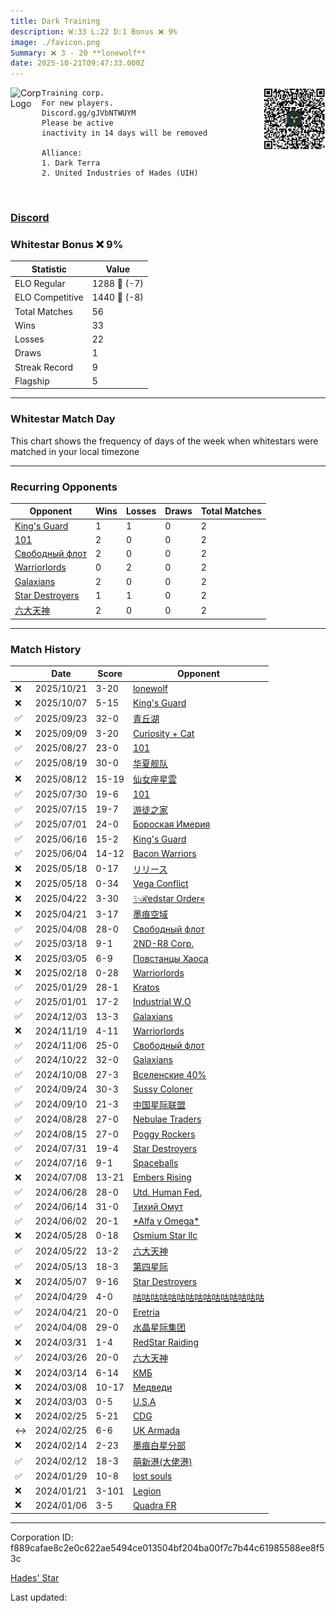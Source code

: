 ```yaml
---
title: ​Dark Training
description: W:33 L:22 D:1 Bonus ❌ 9%
image: ./favicon.png
Summary: ❌ 3 - 20 **lonewolf**
date: 2025-10-21T09:47:33.000Z
---
```

<head>
<link rel="icon" type="image/x-icon" href="./favicon.ico">
</head>
<img align="left" width="50" height="50" src="./favicon.ico" alt="Corp Logo"><img align="right" width="100" height="100" src="./qr.png" alt="QR Code">

```
Training corp.
For new players. 
Discord.gg/gJVbNTWUYM
Please be active
inactivity in 14 days will be removed

Alliance:
1. Dark Terra
2. United Industries of Hades (UIH)
```
<br>

### [Discord](https://discord.gg/gJVbNTWUYM)
### Whitestar Bonus ❌ 9%

| Statistic | Value |
| --- | --- |
| ELO Regular | 1288 🔻  (-7)|
| ELO Competitive | 1440 🔻  (-8)|
| Total Matches | 56 |
| Wins | 33 |
| Losses | 22 |
| Draws | 1 |
| Streak Record | 9 |
| Flagship | 5 |

---

### Whitestar Match Day

This chart shows the frequency of days of the week when whitestars were matched in your local timezone

<!-- Load Chart.js from jsDelivr CDN -->
<script src="https://cdn.jsdelivr.net/npm/chart.js@4.0.1"></script>

<!-- Create a canvas element where the chart will be rendered -->
<canvas id="myChart" width="400" height="200"></canvas>

<!-- JavaScript code to render the bar chart -->
<script>
    document.addEventListener("DOMContentLoaded", function() {
        // Ensure scanTime is an array; if empty, handle accordingly
        let timestamps = [1760608053,1759429923,1758212024,1756996773,1755840751,1755171828,1754541395,1753453643,1752125813,1750971371,1749677702,1748572186,1747173994,1747164677,1744900802,1744808548,1743678614,1741864942,1740757916,1739469351,1737682246,1735343322,1732782659,1731627252,1730455893,1729202812,1727983225,1726756892,1725551071,1724445530,1723281332,1721964776,1720723611,1720038401,1719169029,1717945170,1716912746,1716448181,1715948537,1715187498,1714662500,1713978344,1713283103,1712140980,1711486242,1711029811,1709943619,1709468574,1709000724,1708448120,1708443913,1707455968,1707317442,1706135426,1705382634,1704110858];

        const fontColor = 'rgba(64, 128, 160, 1)';

        // Function to convert Unix timestamps to day of the week (0=Sunday, 6=Saturday)
        function getDayOfWeek(timestamp) {
            return new Date(timestamp * 1000).getDay();
        }

        // Initialize an array to count occurrences for each day of the week
        let dayCounts = [0, 0, 0, 0, 0, 0, 0];

        // Populate the dayCounts array based on the scanTime data
        timestamps.forEach(ts => {
            let dayOfWeek = getDayOfWeek(ts);
            dayCounts[dayOfWeek]++;
        });

        // Chart.js configuration for the bar chart
        const data = {
            labels: ['Sunday', 'Monday', 'Tuesday', 'Wednesday', 'Thursday', 'Friday', 'Saturday'],
            datasets: [{
                data: dayCounts,
                backgroundColor: [
                    'rgba(0, 191, 255, 0.2)',   // Deep Sky Blue (Sunday)
                    'rgba(135, 206, 250, 0.2)', // Light Sky Blue (Monday)
                    'rgba(173, 216, 230, 0.2)', // Light Blue (Tuesday)
                    'rgba(214, 236, 243, 0.2)', // Custom light blue (Wednesday)
                    'rgba(173, 216, 230, 0.2)', // Light Blue (Thursday)
                    'rgba(135, 206, 250, 0.2)', // Light Sky Blue (Friday)
                    'rgba(0, 191, 255, 0.2)'    // Deep Sky Blue (Saturday)
                ],
                borderColor: [
                    'rgba(0, 191, 255, 1)',
                    'rgba(135, 206, 250, 1)',
                    'rgba(173, 216, 230, 1)',
                    'rgba(214, 236, 243, 1)',
                    'rgba(173, 216, 230, 1)',
                    'rgba(135, 206, 250, 1)',
                    'rgba(0, 191, 255, 1)'
                ],
                borderWidth: 1,
                minBarLength: 5
            }]
        };

        const config = {
            type: 'bar',
            data: data,
            options: {
                scales: {
                    y: {
                        beginAtZero: true,
                        ticks: {
                            stepSize: 1,
                            color: fontColor
                        },
                        grid: {
                            color: 'rgba(255, 255, 255, 0.2)'
                        }
                    },
                    x: {
                        ticks: {
                            color: fontColor
                        },
                        grid: {
                            display: false 
                        }
                    }
                },
                plugins: {
                    legend: {
                        display: false
                    }
                }
            }
        };

        // Render the chart
        const ctx = document.getElementById('myChart').getContext('2d');
        const myChart = new Chart(ctx, config);
    });
</script>
    
---
### Recurring Opponents

| Opponent | Wins | Losses | Draws | Total Matches |
| --- | --- | --- | --- | --- |
| [King's Guard](https://ws.tsl.rocks/corp/39833a864277b04f9bad126a54a03bfa2c9f9473d3e504b3579cbdc18a4d7e75/) | 1 | 1 | 0 | 2 |
| [101](https://ws.tsl.rocks/corp/6b4681e994e78199b26297184be90aaf1928c04f6323f02fc316d25729e121e6/) | 2 | 0 | 0 | 2 |
| [Свободный флот](https://ws.tsl.rocks/corp/48fb866b3a51175a06336d9caa1bcace6d2bfb94b0a93974c8be3f54050fc0c6/) | 2 | 0 | 0 | 2 |
| [Warriorlords](https://ws.tsl.rocks/corp/a78c29b9e1c9f793205ba10d796dcabc114ef43d86f0bd34a43a56dc6da768aa/) | 0 | 2 | 0 | 2 |
| [Galaxians](https://ws.tsl.rocks/corp/94728c6eb201c1f15c6e2304b5920aa155ccc1a7aac83b574baae51c53a22c5d/) | 2 | 0 | 0 | 2 |
| [Star Destroyers](https://ws.tsl.rocks/corp/32ba20918cd8720602fefb3bc676a6ba5195314479040f70eadc728fbbc2698d/) | 1 | 1 | 0 | 2 |
| [六大天神](https://ws.tsl.rocks/corp/28f06b2ed8c2d55fe437095ed09cf6559986f0bb3ea5ff99509341b5dbf04d65/) | 2 | 0 | 0 | 2 |

---
### Match History

|  | Date | Score | Opponent |
| --- | --- | --- | --- |
| ❌ | 2025/10/21 | 3-20 | [lonewolf](https://ws.tsl.rocks/corp/216c1ab0bb2cbf918019c0a38a37820a9d5d78d7c5801983ed6e3b17bebdc5f3/) |
| ❌ | 2025/10/07 | 5-15 | [King's Guard](https://ws.tsl.rocks/corp/39833a864277b04f9bad126a54a03bfa2c9f9473d3e504b3579cbdc18a4d7e75/) |
| ✅ | 2025/09/23 | 32-0 | [青丘湖](https://ws.tsl.rocks/corp/c2d4ace95bc720bbe241ecac77e9a33d3961c881d62fa45e81690b9836a65658/) |
| ❌ | 2025/09/09 | 3-20 | [Curiosity \+ Cat](https://ws.tsl.rocks/corp/c2982821577254a4ce2d996f53a2391f6f059ff79bbb14c29f9463269b4beebf/) |
| ✅ | 2025/08/27 | 23-0 | [101](https://ws.tsl.rocks/corp/6b4681e994e78199b26297184be90aaf1928c04f6323f02fc316d25729e121e6/) |
| ✅ | 2025/08/19 | 30-0 | [华夏舰队](https://ws.tsl.rocks/corp/abd6d05a100ffdde2d15abd725a209bfbbf069b60b10ddeac88e88da66191472/) |
| ❌ | 2025/08/12 | 15-19 | [仙女座星雲](https://ws.tsl.rocks/corp/e8532ebca58cb402f027fdb3db24507799f38a7123ef124fae8ab7591dac77bd/) |
| ✅ | 2025/07/30 | 19-6 | [101](https://ws.tsl.rocks/corp/6b4681e994e78199b26297184be90aaf1928c04f6323f02fc316d25729e121e6/) |
| ✅ | 2025/07/15 | 19-7 | [游徒之家](https://ws.tsl.rocks/corp/7ab5f6970c8703095b0589da6e5d648dc64a94ca6d901ef09d4949409b2c44b9/) |
| ✅ | 2025/07/01 | 24-0 | [Бороская Имерия](https://ws.tsl.rocks/corp/13a4b881c81a63721b98078aeed9b4970eae55034b2a55cb345dc7a8fb2ff541/) |
| ✅ | 2025/06/16 | 15-2 | [King's Guard](https://ws.tsl.rocks/corp/39833a864277b04f9bad126a54a03bfa2c9f9473d3e504b3579cbdc18a4d7e75/) |
| ✅ | 2025/06/04 | 14-12 | [Bacon Warriors](https://ws.tsl.rocks/corp/ec62b01fc96adc2a7b7ac4077438e5153eeefc94740fab8309dcb6613e3a7f48/) |
| ❌ | 2025/05/18 | 0-17 | [リリース](https://ws.tsl.rocks/corp/128149aefc384d482d0f002d83f9c9a08c89dec768584030fc4585ea50d2f774/) |
| ❌ | 2025/05/18 | 0-34 | [Vega Conflict](https://ws.tsl.rocks/corp/396ceafad44127f2e9dfb94934dc27154c6f97f6bc60832af6cb17791fd7369b/) |
| ❌ | 2025/04/22 | 3-30 | [✨ℛedstar Order«](https://ws.tsl.rocks/corp/01220718f2aba52af83767c0d2e500ff584ec88cd06a8fa451841a5576937e8d/) |
| ❌ | 2025/04/21 | 3-17 | [墨痕空域](https://ws.tsl.rocks/corp/54eb675d1e22011c21e5b0f2b026934ea19913b030c65570d1e1473693d4364c/) |
| ✅ | 2025/04/08 | 28-0 | [Свободный флот](https://ws.tsl.rocks/corp/48fb866b3a51175a06336d9caa1bcace6d2bfb94b0a93974c8be3f54050fc0c6/) |
| ✅ | 2025/03/18 | 9-1 | [2ND\-R8 Corp\.](https://ws.tsl.rocks/corp/e97866623598a98454b3a4724b472dc171f5e1aff84b076c43d021f0fabdc702/) |
| ❌ | 2025/03/05 | 6-9 | [Повстанцы Хаоса](https://ws.tsl.rocks/corp/1358877fcc123cef74de06c83a943f27a7fad0ab6d20989f767ce88d4d195ace/) |
| ❌ | 2025/02/18 | 0-28 | [Warriorlords](https://ws.tsl.rocks/corp/a78c29b9e1c9f793205ba10d796dcabc114ef43d86f0bd34a43a56dc6da768aa/) |
| ✅ | 2025/01/29 | 28-1 | [Kratos](https://ws.tsl.rocks/corp/1a0c5412c9e225a31e3addcb263114f49a6f2ac58041ffda3795db9bba72f23b/) |
| ✅ | 2025/01/01 | 17-2 | [Industrial W\.O](https://ws.tsl.rocks/corp/99a4ba88f6a620cb9ea1da456127c978a858ffbda4e40b255fcf3365515da25d/) |
| ✅ | 2024/12/03 | 13-3 | [Galaxians](https://ws.tsl.rocks/corp/94728c6eb201c1f15c6e2304b5920aa155ccc1a7aac83b574baae51c53a22c5d/) |
| ❌ | 2024/11/19 | 4-11 | [Warriorlords](https://ws.tsl.rocks/corp/a78c29b9e1c9f793205ba10d796dcabc114ef43d86f0bd34a43a56dc6da768aa/) |
| ✅ | 2024/11/06 | 25-0 | [Свободный флот](https://ws.tsl.rocks/corp/48fb866b3a51175a06336d9caa1bcace6d2bfb94b0a93974c8be3f54050fc0c6/) |
| ✅ | 2024/10/22 | 32-0 | [Galaxians](https://ws.tsl.rocks/corp/94728c6eb201c1f15c6e2304b5920aa155ccc1a7aac83b574baae51c53a22c5d/) |
| ✅ | 2024/10/08 | 27-3 | [Вселенские 40%](https://ws.tsl.rocks/corp/963d73346ebb929607f54404f481ac2273b4f483915b93144d0757b066a1fd99/) |
| ✅ | 2024/09/24 | 30-3 | [Sussy Coloner](https://ws.tsl.rocks/corp/6e5807915020e273feb8068226c3017f946571428ad2b058a7ee8666d63faf21/) |
| ✅ | 2024/09/10 | 21-3 | [中国星际联盟](https://ws.tsl.rocks/corp/6d595623b3ba17629ed70438d85d84622ba49e733e5d6d57765a9e0a477dfc81/) |
| ✅ | 2024/08/28 | 27-0 | [Nebulae Traders](https://ws.tsl.rocks/corp/bf2f9c50afbe2077dd734f484504f5167ee53a4c7f5315b9ab1cb0ee5620a39f/) |
| ✅ | 2024/08/15 | 27-0 | [Poggy Rockers](https://ws.tsl.rocks/corp/47aeb151232251d9e53310e21f1290b1240c63878169968847bd1e89efc909a7/) |
| ✅ | 2024/07/31 | 19-4 | [Star Destroyers](https://ws.tsl.rocks/corp/32ba20918cd8720602fefb3bc676a6ba5195314479040f70eadc728fbbc2698d/) |
| ✅ | 2024/07/16 | 9-1 | [Spaceballs](https://ws.tsl.rocks/corp/1e54a7ba8156a65b15f7f1358b682a10f856acb0f96d9e3b582c4ea175905839/) |
| ❌ | 2024/07/08 | 13-21 | [Embers Rising](https://ws.tsl.rocks/corp/30173fb6f0cf7a6d78f30c60350646ad6bc0d667a14854bdc9abbc19cd7d0327/) |
| ✅ | 2024/06/28 | 28-0 | [Utd\. Human Fed\.](https://ws.tsl.rocks/corp/265fd73116c2ec237c7a966adb401d54219dee49882ee9024025c697165397d6/) |
| ✅ | 2024/06/14 | 31-0 | [Тихий Омут](https://ws.tsl.rocks/corp/4e8d4cb194326b25a28e388b58632db164a368d6dc7ed5a8f4cfcab7a54c239c/) |
| ✅ | 2024/06/02 | 20-1 | [\*Alfa y Omega\*](https://ws.tsl.rocks/corp/b1da3a2265efd2266a8e4b5698a731ae179d00e431ee748d7bee62a1357a12ed/) |
| ❌ | 2024/05/28 | 0-18 | [Osmium Star llc](https://ws.tsl.rocks/corp/edd3ac94ea8ee1cf441e904ff29c48c21fa5db83af6eb5a6e83ae236b3872b22/) |
| ✅ | 2024/05/22 | 13-2 | [六大天神](https://ws.tsl.rocks/corp/28f06b2ed8c2d55fe437095ed09cf6559986f0bb3ea5ff99509341b5dbf04d65/) |
| ✅ | 2024/05/13 | 18-3 | [第四星际](https://ws.tsl.rocks/corp/42d38d5f95c493cb1822f0c89a5366e532a9dc30c0019e03cf7ddd280bf55040/) |
| ❌ | 2024/05/07 | 9-16 | [Star Destroyers](https://ws.tsl.rocks/corp/32ba20918cd8720602fefb3bc676a6ba5195314479040f70eadc728fbbc2698d/) |
| ✅ | 2024/04/29 | 4-0 | [咕咕咕咕咕咕咕咕咕咕咕咕咕咕咕](https://ws.tsl.rocks/corp/038bc19b50c066831931ddd822ae2c29f8d40279e3ef920b8574839c6e3ab35d/) |
| ✅ | 2024/04/21 | 20-0 | [Eretria](https://ws.tsl.rocks/corp/bdadb3cf8eff262b48dd6a7b5945b8192fbc67117ddb3eecf7912e402e975725/) |
| ✅ | 2024/04/08 | 29-0 | [水晶星际集团](https://ws.tsl.rocks/corp/6390d7a4666ac4537ef5eacf76dd1c2f34548cc588aac8dad423c308ad1c0f3d/) |
| ❌ | 2024/03/31 | 1-4 | [RedStar Raiding](https://ws.tsl.rocks/corp/83a1c4f1576eec7dce037eb5b64b2455ca3affb9d3072108c5d4d3eba88b4570/) |
| ✅ | 2024/03/26 | 20-0 | [六大天神](https://ws.tsl.rocks/corp/28f06b2ed8c2d55fe437095ed09cf6559986f0bb3ea5ff99509341b5dbf04d65/) |
| ❌ | 2024/03/14 | 6-14 | [КМБ](https://ws.tsl.rocks/corp/9863510eb8d02a7be02ef6a2cf42499cbf1e7ec62df078fe82aaa791444445f4/) |
| ❌ | 2024/03/08 | 10-17 | [Медведи](https://ws.tsl.rocks/corp/b3b0cac2c48761153afa1dcad7a4048103ffc3ec2ca6d477a6bd744922fce075/) |
| ❌ | 2024/03/03 | 0-5 | [U\.S\.A](https://ws.tsl.rocks/corp/6d7a18e9893736881762a4e1b687b55e7311d367267ff5a9cc8e45722b14ea06/) |
| ❌ | 2024/02/25 | 5-21 | [CDG](https://ws.tsl.rocks/corp/0372d45acdd50729ec92e18f0e973f382362ae554f8d15778250b493e887cce2/) |
| ↔️ | 2024/02/25 | 6-6 | [UK Armada](https://ws.tsl.rocks/corp/2e3b65146fc90421a8e65a738a443ed67c756396af15a641475928091cb261a4/) |
| ❌ | 2024/02/14 | 2-23 | [墨痕白星分部](https://ws.tsl.rocks/corp/b427cd42ba647399d1a25712254def04083c0a9c2d7faa5c77138050f414c0da/) |
| ✅ | 2024/02/12 | 18-3 | [萌新港\(大佬港\)](https://ws.tsl.rocks/corp/e6d9b9da7a037e3572cb594dfeba7b282b66509228c9f4f1b2138f873caa3cf3/) |
| ✅ | 2024/01/29 | 10-8 | [lost souls](https://ws.tsl.rocks/corp/64cf1f6ce9001bcd1d03fd1aaecafc1b7d88cd36316892a52a1b19d5e85bd793/) |
| ❌ | 2024/01/21 | 3-101 | [Legion](https://ws.tsl.rocks/corp/313baaeac1c759ca26e0f4bd3140711cffdfa85c287d4c992dcfb809908cf491/) |
| ❌ | 2024/01/06 | 3-5 | [Quadra FR](https://ws.tsl.rocks/corp/e87ef7b09a57216e03405e0f951199ff8b37dd4397d2f7da36bd269fe42ba974/) |

---
Corporation ID: f889cafae8c2e0c622ae5494ce013504bf204ba00f7c7b44c61985588ee8f53c

[Hades' Star](https://www.hadesstar.com)
<script src="/assets/localtime.js"></script>
<div>
  Last updated: <span class="last-updated-date" data-unix-time="1761040053"></span>
</div>
